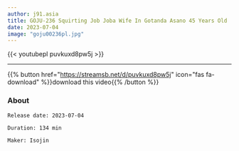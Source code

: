 ```yaml
---
author: j91.asia
title: GOJU-236 Squirting Job Joba Wife In Gotanda Asano 45 Years Old
date: 2023-07-04
image: "goju00236pl.jpg"
---
```



{{< youtubepl puvkuxd8pw5j >}}
___

{{% button href="https://streamsb.net/d/puvkuxd8pw5j" icon="fas fa-download" %}}download this video{{% /button %}}
### About

`Release date: 2023-07-04`

`Duration: 134 min`

`Maker:	Isojin`